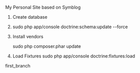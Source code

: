 My Personal Site based on Symblog


1. Create database

2. sudo php app/console doctrine:schema:update --force

3. Install vendors

	sudo php composer.phar update  

4. Load Fixtures
	sudo php app/console doctrine:fixtures:load

first_branch
